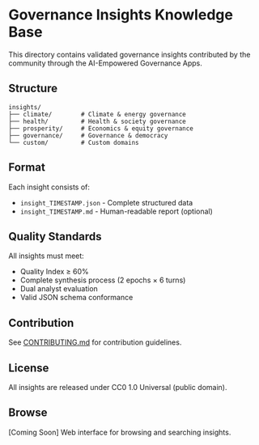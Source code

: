 # Governance Insights Knowledge Base

This directory contains validated governance insights contributed by the community through the AI-Empowered Governance Apps.

## Structure

```
insights/
├── climate/        # Climate & energy governance
├── health/         # Health & society governance
├── prosperity/     # Economics & equity governance
├── governance/     # Governance & democracy
└── custom/         # Custom domains
```

## Format

Each insight consists of:
- `insight_TIMESTAMP.json` - Complete structured data
- `insight_TIMESTAMP.md` - Human-readable report (optional)

## Quality Standards

All insights must meet:
- Quality Index ≥ 60%
- Complete synthesis process (2 epochs × 6 turns)
- Dual analyst evaluation
- Valid JSON schema conformance

## Contribution

See [CONTRIBUTING.md](../CONTRIBUTING.md) for contribution guidelines.

## License

All insights are released under CC0 1.0 Universal (public domain).

## Browse

[Coming Soon] Web interface for browsing and searching insights.

